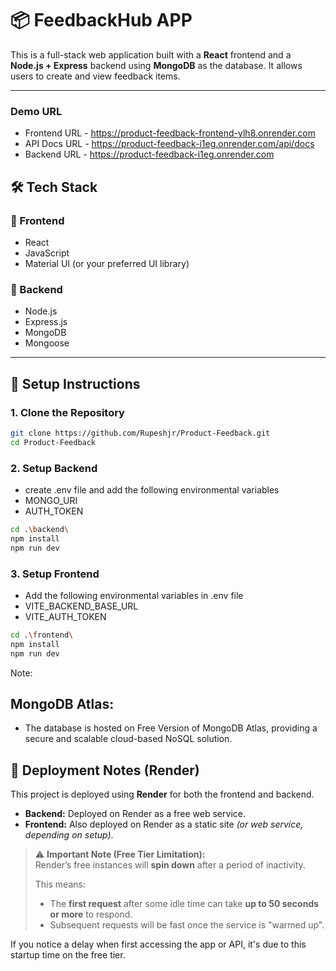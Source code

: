 # 📦 FeedbackHub APP

This is a full-stack web application built with a **React** frontend and a **Node.js + Express** backend using **MongoDB** as the database. It allows users to create and view feedback items.

---

### Demo URL

- Frontend URL - https://product-feedback-frontend-ylh8.onrender.com
- API Docs URL - https://product-feedback-i1eg.onrender.com/api/docs
- Backend URL - https://product-feedback-i1eg.onrender.com

## 🛠️ Tech Stack

### 🔹 Frontend

- React
- JavaScript
- Material UI (or your preferred UI library)

### 🔹 Backend

- Node.js
- Express.js
- MongoDB
- Mongoose

---

## 🚀 Setup Instructions

### 1. Clone the Repository

```bash
git clone https://github.com/Rupeshjr/Product-Feedback.git
cd Product-Feedback
```

### 2. Setup Backend

- create .env file and add the following environmental variables
- MONGO_URI
- AUTH_TOKEN

```bash
cd .\backend\
npm install
npm run dev
```

### 3. Setup Frontend

- Add the following environmental variables in .env file
- VITE_BACKEND_BASE_URL
- VITE_AUTH_TOKEN

```bash
cd .\frontend\
npm install
npm run dev
```

Note:

## **MongoDB Atlas:**

- The database is hosted on Free Version of MongoDB Atlas, providing a secure and scalable cloud-based NoSQL solution.

## 🚀 Deployment Notes (Render)

This project is deployed using **Render** for both the frontend and backend.

- **Backend:** Deployed on Render as a free web service.
- **Frontend:** Also deployed on Render as a static site _(or web service, depending on setup)_.

> ⚠️ **Important Note (Free Tier Limitation):**  
> Render’s free instances will **spin down** after a period of inactivity.
>
> This means:
>
> - The **first request** after some idle time can take **up to 50 seconds or more** to respond.
> - Subsequent requests will be fast once the service is "warmed up".

If you notice a delay when first accessing the app or API, it's due to this startup time on the free tier.
